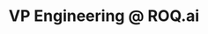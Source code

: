---
draft: false
name: "Praveen Koka"
title: "VP Engineering @ ROQ.ai"
socialUrl: "https://www.linkedin.com/in/praveenkoka"
companyUrl: "https://www.roq.ai/"
quote: "Fantastic community with actionable insights."
avatar: {
    src: "https://ca.slack-edge.com/T02EGRUMRM1-U0567H41GCT-22a02ce20b9b-512",
    alt: "Praveen"
}
publishDate: "2022-11-09 15:39"
---